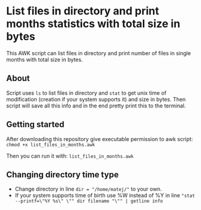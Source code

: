 List files in directory and print months statistics with total size in bytes
==========

This AWK script can list files in directory and print number of files in single months with total size in bytes.

## About

Script uses `ls` to list files in directory and `stat` to get unix time of modification (creation if your system supports it) and size in bytes. Then script will save all this info and in the end pretty print this to the terminal.

## Getting started

After downloading this repository give executable permission to awk script:
 `chmod +x list_files_in_months.awk`

Then you can run it with:
 `list_files_in_months.awk`

## Changing directory time type

 - Change directory in line `dir = "/home/matej/"` to your own.
 - If your system supports time of birth use %W instead of %Y in line `"stat --printf=\"%Y %s\" \"" dir filename "\"" | getline info`